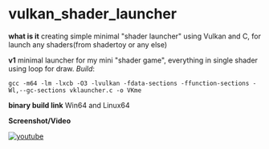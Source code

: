 # vulkan_shader_launcher

**what is it** creating simple minimal "shader launcher" using Vulkan and C, for launch any shaders(from shadertoy or any else)

**v1** minimal launcher for my mini "shader game", everything in single shader using loop for draw. *Build*:
```
gcc -m64 -lm -lxcb -O3 -lvulkan -fdata-sections -ffunction-sections -Wl,--gc-sections vklauncher.c -o VKme
```

**binary build link** Win64 and Linux64

**Screenshot/Video** 

[![youtube](https://danilw.github.io/GLSL-howto/vulkan_sh_launcher/v1/v1.jpg)](https://youtu.be/5Wzj-GNAo6c)
